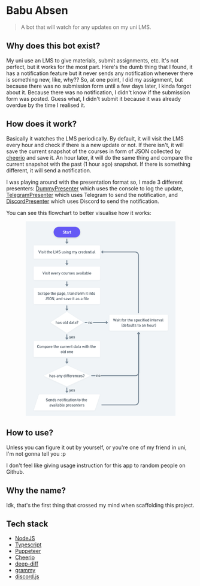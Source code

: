 # Babu Absen

> A bot that will watch for any updates on my uni LMS.

## Why does this bot exist?

My uni use an LMS to give materials, submit assignments, etc. It's not perfect, but it works for the most part. Here's the dumb thing that I found, it has a notification feature but it never sends any notification whenever there is something new, like, why?? So, at one point, I did my assignment, but because there was no submission form until a few days later, I kinda forgot about it. Because there was no notification, I didn't know if the submission form was posted. Guess what, I didn't submit it because it was already overdue by the time I realised it.

## How does it work?

Basically it watches the LMS periodically. By default, it will visit the LMS every hour and check if there is a new update or not. If there isn't, it will save the current snapshot of the courses in form of JSON collected by [cheerio](https://cheerio.js.org/) and save it. An hour later, it will do the same thing and compare the current snapshot with the past (1 hour ago) snapshot. If there is something different, it will send a notification.

I was playing around with the presentation format so, I made 3 different presenters: [DummyPresenter](./src/presentation/DummyPresenter.ts) which uses the console to log the update, [TelegramPresenter](./src/presentation/TelegramPresenter.ts) which uses Telegram to send the notification, and [DiscordPresenter](./src/presentation/DiscordPresenter.ts) which uses Discord to send the notification.

You can see this flowchart to better visualise how it works:
<p align="center">
	<img width="400px" src="./.github/pics/flow.png" />
</p>

## How to use?
Unless you can figure it out by yourself, or you're one of my friend in uni, I'm not gonna tell you :p

I don't feel like giving usage instruction for this app to random people on Github.

## Why the name?
Idk, that's the first thing that crossed my mind when scaffolding this project.

## Tech stack

-   [NodeJS](https://nodejs.org/)
-   [Typescript](https://www.typescriptlang.org/)
-   [Puppeteer](https://pptr.dev/)
-   [Cheerio](https://cheerio.js.org/)
-   [deep-diff](https://www.npmjs.com/package/deep-diff)
-   [grammy](https://grammy.dev/)
-   [discord.js](https://discord.js.org/)

